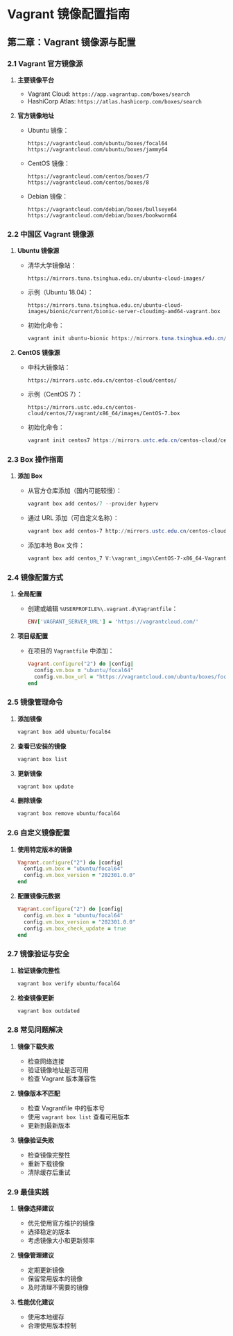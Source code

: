 # Vagrant 镜像配置指南

## 第二章：Vagrant 镜像源与配置

### 2.1 Vagrant 官方镜像源

1. **主要镜像平台**
   - Vagrant Cloud: `https://app.vagrantup.com/boxes/search`
   - HashiCorp Atlas: `https://atlas.hashicorp.com/boxes/search`

2. **官方镜像地址**
   - Ubuntu 镜像：
     ```
     https://vagrantcloud.com/ubuntu/boxes/focal64
     https://vagrantcloud.com/ubuntu/boxes/jammy64
     ```
   - CentOS 镜像：
     ```
     https://vagrantcloud.com/centos/boxes/7
     https://vagrantcloud.com/centos/boxes/8
     ```
   - Debian 镜像：
     ```
     https://vagrantcloud.com/debian/boxes/bullseye64
     https://vagrantcloud.com/debian/boxes/bookworm64
     ```

### 2.2 中国区 Vagrant 镜像源

1. **Ubuntu 镜像源**
   - 清华大学镜像站：
     ```
     https://mirrors.tuna.tsinghua.edu.cn/ubuntu-cloud-images/
     ```
   - 示例（Ubuntu 18.04）：
     ```
     https://mirrors.tuna.tsinghua.edu.cn/ubuntu-cloud-images/bionic/current/bionic-server-cloudimg-amd64-vagrant.box
     ```
   - 初始化命令：
     ```powershell
     vagrant init ubuntu-bionic https://mirrors.tuna.tsinghua.edu.cn/ubuntu-cloud-images/bionic/current/bionic-server-cloudimg-amd64-vagrant.box
     ```

2. **CentOS 镜像源**
   - 中科大镜像站：
     ```
     https://mirrors.ustc.edu.cn/centos-cloud/centos/
     ```
   - 示例（CentOS 7）：
     ```
     https://mirrors.ustc.edu.cn/centos-cloud/centos/7/vagrant/x86_64/images/CentOS-7.box
     ```
   - 初始化命令：
     ```powershell
     vagrant init centos7 https://mirrors.ustc.edu.cn/centos-cloud/centos/7/vagrant/x86_64/images/CentOS-7.box
     ```

### 2.3 Box 操作指南

1. **添加 Box**
   - 从官方仓库添加（国内可能较慢）：
     ```powershell
     vagrant box add centos/7 --provider hyperv
     ```
   
   - 通过 URL 添加（可自定义名称）：
     ```powershell
     vagrant box add centos-7 http://mirrors.ustc.edu.cn/centos-cloud/centos/7/vagrant/x86_64/images/CentOS-7-x86_64-Vagrant-2004_01.VirtualBox.box
     ```
   
   - 添加本地 Box 文件：
     ```powershell
     vagrant box add centos_7 V:\vagrant_imgs\CentOS-7-x86_64-Vagrant-2004_01.VirtualBox.box
     ```

### 2.4 镜像配置方式

1. **全局配置**
   - 创建或编辑 `%USERPROFILE%\.vagrant.d\Vagrantfile`：
     ```ruby
     ENV['VAGRANT_SERVER_URL'] = 'https://vagrantcloud.com/'
     ```

2. **项目级配置**
   - 在项目的 `Vagrantfile` 中添加：
     ```ruby
     Vagrant.configure("2") do |config|
       config.vm.box = "ubuntu/focal64"
       config.vm.box_url = "https://vagrantcloud.com/ubuntu/boxes/focal64"
     end
     ```

### 2.5 镜像管理命令

1. **添加镜像**
   ```powershell
   vagrant box add ubuntu/focal64
   ```

2. **查看已安装的镜像**
   ```powershell
   vagrant box list
   ```

3. **更新镜像**
   ```powershell
   vagrant box update
   ```

4. **删除镜像**
   ```powershell
   vagrant box remove ubuntu/focal64
   ```

### 2.6 自定义镜像配置

1. **使用特定版本的镜像**
   ```ruby
   Vagrant.configure("2") do |config|
     config.vm.box = "ubuntu/focal64"
     config.vm.box_version = "202301.0.0"
   end
   ```

2. **配置镜像元数据**
   ```ruby
   Vagrant.configure("2") do |config|
     config.vm.box = "ubuntu/focal64"
     config.vm.box_version = "202301.0.0"
     config.vm.box_check_update = true
   end
   ```

### 2.7 镜像验证与安全

1. **验证镜像完整性**
   ```powershell
   vagrant box verify ubuntu/focal64
   ```

2. **检查镜像更新**
   ```powershell
   vagrant box outdated
   ```

### 2.8 常见问题解决

1. **镜像下载失败**
   - 检查网络连接
   - 验证镜像地址是否可用
   - 检查 Vagrant 版本兼容性

2. **镜像版本不匹配**
   - 检查 Vagrantfile 中的版本号
   - 使用 `vagrant box list` 查看可用版本
   - 更新到最新版本

3. **镜像验证失败**
   - 检查镜像完整性
   - 重新下载镜像
   - 清除缓存后重试

### 2.9 最佳实践

1. **镜像选择建议**
   - 优先使用官方维护的镜像
   - 选择稳定的版本
   - 考虑镜像大小和更新频率

2. **镜像管理建议**
   - 定期更新镜像
   - 保留常用版本的镜像
   - 及时清理不需要的镜像

3. **性能优化建议**
   - 使用本地缓存
   - 合理使用版本控制 